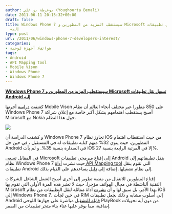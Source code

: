 ```yaml
---
author: يوغرطة بن علي (Youghourta Benali)
date: 2011-06-11 20:15:32+00:00
draft: false
title: Windows Phone 7 سيستقطب المزيد من المطورين و Microsoft تسهل نقل تطبيقات Android
  إليه
type: post
url: /2011/06/windows-phone-7-developers-interest/
categories:
- هواتف/ أجهزة لوحية
tags:
- Android
- API Mapping tool
- Mobile Vison
- Windows Phone
- Windows Phone 7
---
```


[**Windows Phone 7 سيستقطب المزيد من المطورين و Microsoft تسهل نقل تطبيقات Android إليه**](https://www.it-scoop.com/2011/06/windows-phone-7-developers-interest)


كشفت [دراسة](http://www.visionmobile.com/devecon.php) أجرتها Mobile Vison على 850 مطورا عبر مختلف أنحاء العالم أن نظام Windows Phone 7 أصبح يستقطب اهتمامهم بشكل أكبر خاصة مع إعلان شراكة Microsoft مع Nokia حول هذا النظام.

[![](https://www.it-scoop.com/wp-content/uploads/2011/06/Mobile-Vison.gif)
](https://www.it-scoop.com/2011/06/windows-phone-7-developers-interest)

و كشفت الدراسة أن Windows Phone 7 تجاوز نظام iOS من حيث استقطاب اهتمام المطورين، حيث ينوي 32% منهم كتابة تطبيقات له في المستقبل ، في حين حل Android في الصدارة بنسبة 35%. و لم يأت iOS إلا في المرتبة الرابعة بنسبة 27%.

في المقابل [تسعى](http://windowsteamblog.com/windows_phone/b/wpdev/archive/2011/06/09/leveraging-your-android-development-expertise-to-build-windows-phone-applications.aspx) Microsoft إلى إقناع مبرمجي تطبيقات Android بنقل تطبيقاتهم إلى نظام Windows Phone 7 حيث نشرت [أداة API Mapping tool](http://wp7mapping.interoperabilitybridges.com/Home/Library?source=Android) التي تقوم بنقل تطبيقات Android إلى نظام تشغيلها، إضافة إلى [دليل](http://windowsphone.interoperabilitybridges.com/articles/windows-phone-7-guide-for-android-application-developers) يساعدهم على القيام بذلك.

إقناع المطورين للانتقال من منصة تطوير إلى أخرى أصبح الشغل الشاغل للشركات التقنية الناشطة في مجال الهواتف مؤخرا، حيث لا تعتبر هذه المرة الأولى التي تقوم بها Microsoft بهذا الأمر، بل سبق لها و أن [نشرت](http://windowsteamblog.com/windows_phone/b/wpdev/archive/2011/04/29/leveraging-your-iphone-development-expertise-to-build-windows-phone-7-applications.aspx) أداة مماثلة لنقل التطبيقات من نظام iOS إلى Windows Phone 7، في حين لجأت RIM إلى أسلوب مشابه و ذلك بجعل تطبيقات Android [قابلة للتشغيل](../2011/03/rim-playbook-android-applications/) مباشرة على جهازها اللوحي PlayBook من دون أية تحويلات إضافية، مما يوفر عليها عناء بناء متجر تطبيقات من الصفر.
